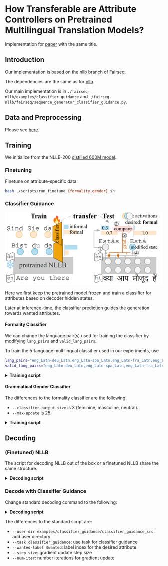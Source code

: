 # How Transferable are Attribute Controllers on Pretrained Multilingual Translation Models?
Implementation for [paper](https://arxiv.org/abs/2309.08565) with the same title.

## Introduction
Our implementation is based on the [nllb branch](https://github.com/facebookresearch/fairseq/tree/nllb) of Fairseq.

The dependencies are the same as for [nllb](https://github.com/facebookresearch/fairseq/blob/nllb/INSTALL.md).

Our main implementation is in
`./fairseq-nllb/examples/classifier_guidance` and 
`./fairseq-nllb/fairseq/sequence_generator_classifier_guidance.py`.

## Data and Preprocessing
Please see [here](./data_prepro.md).

## Training
We initialize from the NLLB-200 [distilled 600M model](https://github.com/facebookresearch/fairseq/tree/nllb#multilingual-translation-models).

### Finetuning
Finetune on attribute-specific data:
```bash
bash ./scripts/run_finetune_{formality,gender}.sh
```

### Classifier Guidance
![alt text](./figures/CG.PNG)

Here we first keep the pretrained model frozen and train a classifier for attributes based on decoder hidden states.

Later at inference-time, the classifier prediction guides the generation towards wanted attributes.

#### Formality Classifier

We can change the language pair(s) used for training the classifier by modifying `lang_pairs` and `valid_lang_pairs`.
  
To train the 5-language multilingual classifier used in our experiments, use 
```bash
lang_pairs="eng_Latn-deu_Latn,eng_Latn-spa_Latn,eng_Latn-fra_Latn,eng_Latn-hin_Deva,eng_Latn-ita_Latn"
valid_lang_pairs="eng_Latn-deu_Latn,eng_Latn-spa_Latn,eng_Latn-fra_Latn,eng_Latn-hin_Deva,eng_Latn-ita_Latn"
```

<details>
<summary><b> Training script </b></summary>

```bash
#!/bin/bash

GPU=0,1,2,3
path_2_data=$HOME/projects/classifier_guidance/data/CoCoA-MT/prepro/bin
# Path to pretrained NLLB-200 model 
PRETRAINED_MODEL=$HOME/projects/nllb/model/nllb200densedst600mcheckpoint

pooling="dec-cumsum"
save_dir=$HOME/projects/classifier_guidance/model/formality.de.$pooling
mkdir -p $save_dir

lr=0.002

MODEL_FOLDER=$HOME/projects/nllb/model
lang_list=$MODEL_FOLDER/"langs.txt"

lang_pairs="eng_Latn-deu_Latn"
valid_lang_pairs="eng_Latn-deu_Latn"

batch_size=8192
CUDA_VISIBLE_DEVICES=$GPU fairseq-train $path_2_data \
    --user-dir examples/classifier_guidance/classifier_guidance_src \
    --save-dir $save_dir \
    --arch classifier_guided_transformer \
    --encoder-normalize-before --decoder-normalize-before \
    --encoder-layers 12 --decoder-layers 12 \
    --encoder-attention-heads 16 --decoder-attention-heads 16 \
    --encoder-embed-dim 1024 --decoder-embed-dim 1024 \
    --encoder-ffn-embed-dim 4096 --decoder-ffn-embed-dim 4096 \
    --task classifier_guidance \
    --lang-pairs $lang_pairs \
    --valid-lang-pairs $valid_lang_pairs \
    --langs $lang_list \
    --share-all-embeddings \
    --add-data-source-prefix-tags \
    --finetune-from-model $PRETRAINED_MODEL \
    --max-source-positions 512 --max-target-positions 512 \
    --criterion attribute_classification_cross_entropy \
    --classifier-input $pooling \
    --label-smoothing 0.1 \
    --optimizer adam --adam-betas '(0.9, 0.98)' \
    --lr-scheduler inverse_sqrt \
    --lr $lr \
    --warmup-init-lr 1e-07 \
    --stop-min-lr 1e-09 \
    --warmup-updates 20 \
    --max-update 100 \
    --max-tokens $batch_size \
    --update-freq 1 \
    --seed 1 \
    --no-epoch-checkpoints \
    --dropout 0.1 \
    --attention-dropout 0.1 \
    --encoder-langtok "src" \
    --decoder-langtok \
    --validate-interval-updates 1000 \
    --log-interval 100 \
    --save-interval-updates 5 \
    --left-pad-source False \
    --classifier-output-size 2 \
    --report-accuracy \
    --keep-last-epochs 1 \
    --keep-interval-updates 1 \
    --train-with-epoch-remainder-batch \
    --fp16 2>&1 | tee -a $save_dir/train.log
```
</details>

#### Grammatical Gender Classifier

The differences to the formality classifier are the following:
* `--classifier-output-size` is 3 (feminine, masculine, neutral).
* `--max-update` is 25.


<details>
<summary><b> Training script </b></summary>

```bash
#!/bin/bash

GPU=0,1,2,3
path_2_data=$HOME/projects/classifier_guidance/data/gender/prepro/bin_wneutral/en-es
PRETRAINED_MODEL=$HOME/projects/nllb/model/nllb200densedst600mcheckpoint

pooling="dec-meanpool"
save_dir=$HOME/projects/classifier_guidance/model/gender.es.$pooling.wneutral
mkdir -p $save_dir

lr=0.002

MODEL_FOLDER=$HOME/projects/nllb/model
lang_list=$MODEL_FOLDER/"langs.txt"

lang_pairs="eng_Latn-spa_Latn"
valid_lang_pairs="eng_Latn-spa_Latn"

batch_size=8192

CUDA_VISIBLE_DEVICES=$GPU fairseq-train $path_2_data \
    --user-dir examples/classifier_guidance/classifier_guidance_src \
    --save-dir $save_dir \
    --arch classifier_guided_transformer \
    --encoder-normalize-before --decoder-normalize-before \
    --encoder-layers 12 --decoder-layers 12 \
    --encoder-attention-heads 16 --decoder-attention-heads 16 \
    --encoder-embed-dim 1024 --decoder-embed-dim 1024 \
    --encoder-ffn-embed-dim 4096 --decoder-ffn-embed-dim 4096 \
    --encoder-layers 12 --decoder-layers 12 \
    --encoder-attention-heads 16 --decoder-attention-heads 16 \
    --encoder-embed-dim 1024 --decoder-embed-dim 1024 \
    --encoder-ffn-embed-dim 4096 --decoder-ffn-embed-dim 4096 \
    --task classifier_guidance \
    --lang-pairs $lang_pairs \
    --valid-lang-pairs $valid_lang_pairs \
    --langs $lang_list \
    --share-all-embeddings \
    --add-data-source-prefix-tags \
    --finetune-from-model $PRETRAINED_MODEL \
    --max-source-positions 512 --max-target-positions 512 \
    --criterion attribute_classification_cross_entropy \
    --classifier-input $pooling \
    --label-smoothing 0.1 \
    --optimizer adam --adam-betas '(0.9, 0.98)' \
    --lr-scheduler inverse_sqrt \
    --lr $lr \
    --warmup-init-lr 1e-07 \
    --stop-min-lr 1e-09 \
    --warmup-updates 20 \
    --max-update 25 \
    --max-tokens $batch_size \
    --update-freq 1 \
    --seed 1 \
    --no-epoch-checkpoints \
    --dropout 0.1 \
    --attention-dropout 0.1 \
    --encoder-langtok "src" \
    --decoder-langtok \
    --validate-interval-updates 1000 \
    --log-interval 100 \
    --save-interval-updates 5 \
    --left-pad-source False \
    --classifier-output-size 3 \
    --report-accuracy \
    --keep-last-epochs 1 \
    --keep-interval-updates 1 \
    --train-with-epoch-remainder-batch \
    --fp16 2>&1 | tee -a $save_dir/train.log
```
</details>

## Decoding
### (Finetuned) NLLB
The script for decoding NLLB out of the box or a finetuned NLLB share the same structure.

<details>
<summary><b> Decoding script </b></summary>

```bash
fairseq_dir=$HOME/src/fairseq
MODEL_FOLDER=$HOME/projects/nllb/model 
ckpt_name="nllb200densedst600mcheckpoint"
ckpt=$MODEL_FOLDER/$ckpt_name
spm_name="flores200sacrebleuspm"
dict=$MODEL_FOLDER/nllb200dictionary
lang_list=$MODEL_FOLDER/"langs.txt"
GPUS=0

inputf=# input file, w/ input sentences line by line

for sl in eng_Latn; do
for lang in deu_Latn; do

cat $inputf | spm_encode --model $MODEL_FOLDER/$spm_name | \
CUDA_VISIBLE_DEVICES=$GPUS fairseq-interactive ./ \
--input - \
-s $sl -t $tl \
--path $ckpt \
--batch-size 1024 --max-tokens 8192 --buffer-size 100000 \
--remove-bpe 'sentencepiece' \
--beam 4 --lenpen 1.0 \
--fixed-dictionary $dict \
--task translation_multi_simple_epoch \
--decoder-langtok --encoder-langtok src \
--langs $(cat $lang_list) \
--fp16 \
--lang-pairs $sl-$tl \
--add-data-source-prefix-tags 2>&1 | tee $OUTPUT_DIR/$p.$sl-$tl.pred.log

done
done
```
</details>


### Decode with Classifier Guidance
Change standard decoding command to the following:

<details>
<summary><b> Decoding script </b></summary>

```bash
ckpt=# path to frozen NLLB trained with classifier
# desired attribute label index
# formality control: 1 for formal, 2 for informal
# grammatical gender controls: 1 for feminine, 2 for masculine, 3 for neutral
wanted=1 
step=0.1
niter=5

cat $inputf | spm_encode --model $MODEL_FOLDER/$spm_name | \
CUDA_VISIBLE_DEVICES=0 fairseq-interactive ./ \
--user-dir examples/classifier_guidance/classifier_guidance_src \
--input - \
-s $sl -t $tl \
--path $ckpt \
--batch-size 256 --max-tokens 20480 --buffer-size 100000 \
--remove-bpe 'sentencepiece' \
--beam 4 --lenpen 1.0 \
--fixed-dictionary $dict \
--task classifier_guidance \
--wanted-label $wanted \
--kl-scale 0 \
--step-size $step \
--num-iter $niter \
--decoder-langtok --encoder-langtok src \
--langs $(cat $lang_list) \
--fp16 \
--lang-pairs $sl-$tl --add-data-source-prefix-tags 2>&1 | tee $OUTPUT_DIR/$p$domain.$sl-$tl.pred.log
```
</details>

The differences to the standard script are:
* `--user-dir examples/classifier_guidance/classifier_guidance_src`: add user directory
* `--task classifier_guidance`: use task for classifier guidance
* `--wanted-label $wanted`: label index for the desired attribute
* `--step-size`: gradient update step size
* `--num-iter`: number iterations for gradient update
